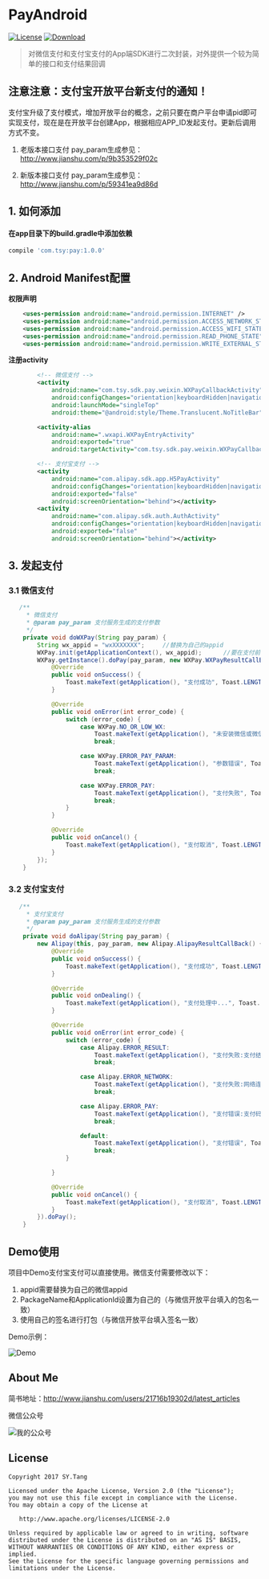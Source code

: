 # PayAndroid

[![License](https://img.shields.io/badge/license-Apache%202-green.svg)](https://www.apache.org/licenses/LICENSE-2.0)
[![Download](https://api.bintray.com/packages/tangsiyuan/maven/pay/images/download.svg) ](https://bintray.com/tangsiyuan/maven/pay/_latestVersion)

> 对微信支付和支付宝支付的App端SDK进行二次封装，对外提供一个较为简单的接口和支付结果回调


## 注意注意：支付宝开放平台新支付的通知！

支付宝升级了支付模式，增加开放平台的概念，之前只要在商户平台申请pid即可实现支付，现在是在开放平台创建App，根据相应APP_ID发起支付。更新后调用方式不变。

1. 老版本接口支付
   pay_param生成参见：http://www.jianshu.com/p/9b353529f02c

2. 新版本接口支付
   pay_param生成参见：http://www.jianshu.com/p/59341ea9d86d

## 1. 如何添加

#### 在app目录下的build.gradle中添加依赖

```gradle
compile 'com.tsy:pay:1.0.0'
```

## 2. Android Manifest配置

**权限声明**

```xml
    <uses-permission android:name="android.permission.INTERNET" />
    <uses-permission android:name="android.permission.ACCESS_NETWORK_STATE" />
    <uses-permission android:name="android.permission.ACCESS_WIFI_STATE" />
    <uses-permission android:name="android.permission.READ_PHONE_STATE" />
    <uses-permission android:name="android.permission.WRITE_EXTERNAL_STORAGE" />
```

**注册activity**

```xml
        <!-- 微信支付 -->
        <activity
            android:name="com.tsy.sdk.pay.weixin.WXPayCallbackActivity"
            android:configChanges="orientation|keyboardHidden|navigation|screenSize"
            android:launchMode="singleTop"
            android:theme="@android:style/Theme.Translucent.NoTitleBar" />

        <activity-alias
            android:name=".wxapi.WXPayEntryActivity"
            android:exported="true"
            android:targetActivity="com.tsy.sdk.pay.weixin.WXPayCallbackActivity" />

        <!-- 支付宝支付 -->
        <activity
            android:name="com.alipay.sdk.app.H5PayActivity"
            android:configChanges="orientation|keyboardHidden|navigation"
            android:exported="false"
            android:screenOrientation="behind"></activity>
        <activity
            android:name="com.alipay.sdk.auth.AuthActivity"
            android:configChanges="orientation|keyboardHidden|navigation"
            android:exported="false"
            android:screenOrientation="behind"></activity>
```

## 3. 发起支付

### 3.1 微信支付

```java
   /**
     * 微信支付
     * @param pay_param 支付服务生成的支付参数
     */
    private void doWXPay(String pay_param) {
        String wx_appid = "wxXXXXXXX";     //替换为自己的appid
        WXPay.init(getApplicationContext(), wx_appid);      //要在支付前调用
        WXPay.getInstance().doPay(pay_param, new WXPay.WXPayResultCallBack() {
            @Override
            public void onSuccess() {
                Toast.makeText(getApplication(), "支付成功", Toast.LENGTH_SHORT).show();
            }

            @Override
            public void onError(int error_code) {
                switch (error_code) {
                    case WXPay.NO_OR_LOW_WX:
                        Toast.makeText(getApplication(), "未安装微信或微信版本过低", Toast.LENGTH_SHORT).show();
                        break;

                    case WXPay.ERROR_PAY_PARAM:
                        Toast.makeText(getApplication(), "参数错误", Toast.LENGTH_SHORT).show();
                        break;

                    case WXPay.ERROR_PAY:
                        Toast.makeText(getApplication(), "支付失败", Toast.LENGTH_SHORT).show();
                        break;
                }
            }

            @Override
            public void onCancel() {
                Toast.makeText(getApplication(), "支付取消", Toast.LENGTH_SHORT).show();
            }
        });
    }
```

### 3.2 支付宝支付

```java
   /**
     * 支付宝支付
     * @param pay_param 支付服务生成的支付参数
     */
    private void doAlipay(String pay_param) {
        new Alipay(this, pay_param, new Alipay.AlipayResultCallBack() {
            @Override
            public void onSuccess() {
                Toast.makeText(getApplication(), "支付成功", Toast.LENGTH_SHORT).show();
            }

            @Override
            public void onDealing() {
                Toast.makeText(getApplication(), "支付处理中...", Toast.LENGTH_SHORT).show();
            }

            @Override
            public void onError(int error_code) {
                switch (error_code) {
                    case Alipay.ERROR_RESULT:
                        Toast.makeText(getApplication(), "支付失败:支付结果解析错误", Toast.LENGTH_SHORT).show();
                        break;

                    case Alipay.ERROR_NETWORK:
                        Toast.makeText(getApplication(), "支付失败:网络连接错误", Toast.LENGTH_SHORT).show();
                        break;

                    case Alipay.ERROR_PAY:
                        Toast.makeText(getApplication(), "支付错误:支付码支付失败", Toast.LENGTH_SHORT).show();
                        break;

                    default:
                        Toast.makeText(getApplication(), "支付错误", Toast.LENGTH_SHORT).show();
                        break;
                }

            }

            @Override
            public void onCancel() {
                Toast.makeText(getApplication(), "支付取消", Toast.LENGTH_SHORT).show();
            }
        }).doPay();
    }
```

## Demo使用

项目中Demo支付宝支付可以直接使用。微信支付需要修改以下：

1. appid需要替换为自己的微信appid
1. PackageName和ApplicationId设置为自己的（与微信开放平台填入的包名一致）
1. 使用自己的签名进行打包（与微信开放平台填入签名一致）


Demo示例：

![Demo](https://github.com/tsy12321/PayAndroid/blob/master/preview/demo.jpg)

## About Me
简书地址：http://www.jianshu.com/users/21716b19302d/latest_articles

微信公众号

![我的公众号](https://github.com/tsy12321/PayAndroid/blob/master/wxmp_avatar.jpg)

License
-------

    Copyright 2017 SY.Tang

    Licensed under the Apache License, Version 2.0 (the "License");
    you may not use this file except in compliance with the License.
    You may obtain a copy of the License at

       http://www.apache.org/licenses/LICENSE-2.0

    Unless required by applicable law or agreed to in writing, software
    distributed under the License is distributed on an "AS IS" BASIS,
    WITHOUT WARRANTIES OR CONDITIONS OF ANY KIND, either express or implied.
    See the License for the specific language governing permissions and
    limitations under the License.
